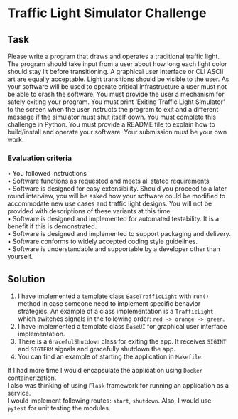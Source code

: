 # Traffic Light Simulator Challenge

## Task
Please write a program that draws and operates a traditional traffic light. 
The program should take input from a user about how long each light color should stay lit before transitioning. 
A graphical user interface or CLI ASCII art are equally acceptable. 
Light transitions should be visible to the user. As your software will be used to operate critical infrastructure a user must not be able to crash the software. 
You must provide the user a mechanism for safely exiting your program. You must print ‘Exiting Traffic Light Simulator’ to the screen when the user instructs the program to exit and a different message if the simulator must shut itself down.
You must complete this challenge in Python. You must provide a README file to explain how to build/install and operate your software. 
Your submission must be your own work.
### Evaluation criteria
• You followed instructions <br>
• Software functions as requested and meets all stated requirements <br>
• Software is designed for easy extensibility. Should you proceed to a later round interview, you will be
asked how your software could be modified to accommodate new use cases and traffic light designs.
You will not be provided with descriptions of these variants at this time. <br>
• Software is designed and implemented for automated testability. It is a benefit if this is demonstrated. <br>
• Software is designed and implemented to support packaging and delivery. <br>
• Software conforms to widely accepted coding style guidelines. <br>
• Software is understandable and supportable by a developer other than yourself.

## Solution
1) I have implemented a template class `BaseTrafficLight` with `run()` method in case someone need to implement specific behavior strategies.
An example of a class implementation is a `TrafficLight` which switches signals in the following order: 
`red -> orange -> green`. 
2) I have implemented a template class `BaseUI` for graphical user interface implementation.
3) There is a `GracefulShutdown` class for exiting the app. It receives `SIGINT` and `SIGTERM` signals and gracefully shutdown the app.
4) You can find an example of starting the application in `Makefile`.

If I had more time I would encapsulate the application using `Docker` containerization.<br>
I also was thinking of using `Flask` framework for running an application as a service. <br>
I would implement following routes:
`start`, `shutdown`.
Also, I would use `pytest` for unit testing the modules.



